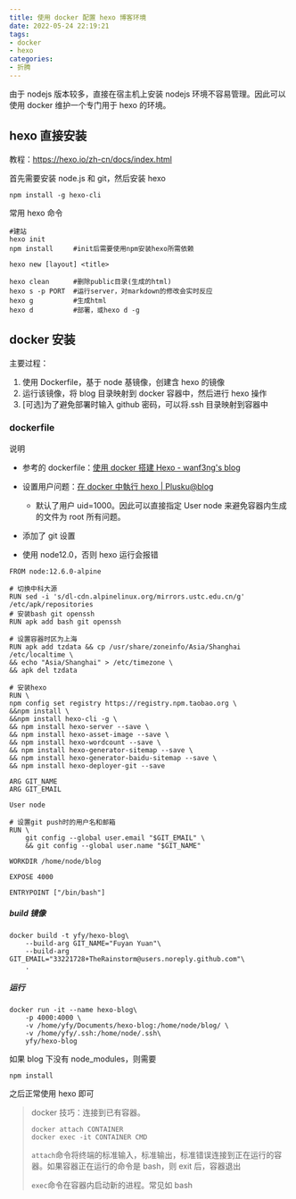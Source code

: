 ```yaml
---
title: 使用 docker 配置 hexo 博客环境
date: 2022-05-24 22:19:21
tags:
- docker
- hexo
categories:
- 折腾
---
```


由于 nodejs 版本较多，直接在宿主机上安装 nodejs 环境不容易管理。因此可以使用 docker 维护一个专门用于 hexo 的环境。

<!-- more -->

## hexo 直接安装

教程：https://hexo.io/zh-cn/docs/index.html

首先需要安装 node.js 和 git，然后安装 hexo

```
npm install -g hexo-cli
```

常用 hexo 命令

```
#建站
hexo init
npm install     #init后需要使用npm安装hexo所需依赖

hexo new [layout] <title>

hexo clean      #删除public目录(生成的html)
hexo s -p PORT	#运行server，对markdown的修改会实时反应
hexo g		    #生成html
hexo d		    #部署，或hexo d -g
```

## docker 安装

主要过程：
1. 使用 Dockerfile，基于 node 基镜像，创建含 hexo 的镜像
2. 运行该镜像，将 blog 目录映射到 docker 容器中，然后进行 hexo 操作
3. [可选]为了避免部署时输入 github 密码，可以将.ssh 目录映射到容器中

### dockerfile

说明

- 参考的 dockerfile：[使用 docker 搭建 Hexo - wanf3ng's blog](https://wanf3ng.github.io/2021/01/29/使用docker搭建Hexo/)

- 设置用户问题：[在 docker 中執行 hexo | Plusku@blog](https://blog.plusku.net/2020/08/08/docker-hexo/)
    - 默认了用户 uid=1000。因此可以直接指定 User node 来避免容器内生成的文件为 root 所有问题。

- 添加了 git 设置

- 使用 node12.0，否则 hexo 运行会报错

```
FROM node:12.6.0-alpine

# 切换中科大源
RUN sed -i 's/dl-cdn.alpinelinux.org/mirrors.ustc.edu.cn/g' /etc/apk/repositories
# 安装bash git openssh
RUN apk add bash git openssh

# 设置容器时区为上海
RUN apk add tzdata && cp /usr/share/zoneinfo/Asia/Shanghai /etc/localtime \
&& echo "Asia/Shanghai" > /etc/timezone \
&& apk del tzdata

# 安装hexo
RUN \ 
npm config set registry https://registry.npm.taobao.org \
&&npm install \
&&npm install hexo-cli -g \
&& npm install hexo-server --save \
&& npm install hexo-asset-image --save \
&& npm install hexo-wordcount --save \
&& npm install hexo-generator-sitemap --save \
&& npm install hexo-generator-baidu-sitemap --save \
&& npm install hexo-deployer-git --save

ARG GIT_NAME
ARG GIT_EMAIL

User node

# 设置git push时的用户名和邮箱
RUN \
	git config --global user.email "$GIT_EMAIL" \
	&& git config --global user.name "$GIT_NAME"

WORKDIR /home/node/blog

EXPOSE 4000

ENTRYPOINT ["/bin/bash"]
```

##### build 镜像

```
docker build -t yfy/hexo-blog\
	--build-arg GIT_NAME="Fuyan Yuan"\
	--build-arg GIT_EMAIL="33221728+TheRainstorm@users.noreply.github.com"\
	.
```

##### 运行

```
docker run -it --name hexo-blog\
	-p 4000:4000 \
	-v /home/yfy/Documents/hexo-blog:/home/node/blog/ \
	-v /home/yfy/.ssh:/home/node/.ssh\
	yfy/hexo-blog
```

如果 blog 下没有 node_modules，则需要

```
npm install
```

之后正常使用 hexo 即可

>  docker 技巧：连接到已有容器。
>
> ```
> docker attach CONTAINER
> docker exec -it CONTAINER CMD
> ```
>
> `attach`命令将终端的标准输入，标准输出，标准错误连接到正在运行的容器。如果容器正在运行的命令是 bash，则 exit 后，容器退出
>
> `exec`命令在容器内启动新的进程。常见如 bash